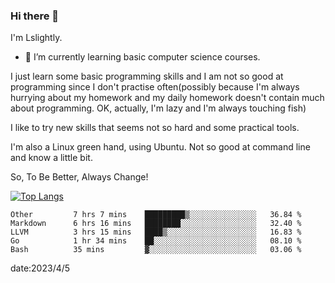 ### Hi there 👋

I'm Lslightly.

- 🌱 I’m currently learning basic computer science courses.

I just learn some basic programming skills and I am not so good at programming since I don't practise often(possibly because I'm always hurrying about my homework and my daily homework doesn't contain much about programming. OK, actually, I'm lazy and I'm always touching fish)

I like to try new skills that seems not so hard and some practical tools.

I'm also a Linux green hand, using Ubuntu. Not so good at command line and know a little bit.

So, To Be Better, Always Change!

[![Top Langs](https://github-readme-stats.vercel.app/api/top-langs/?username=Lslightly&layout=compact)](https://github.com/anuraghazra/github-readme-stats)

<!--START_SECTION:waka-->

```text
Other         7 hrs 7 mins    █████████▒░░░░░░░░░░░░░░░   36.84 %
Markdown      6 hrs 16 mins   ████████░░░░░░░░░░░░░░░░░   32.40 %
LLVM          3 hrs 15 mins   ████▒░░░░░░░░░░░░░░░░░░░░   16.83 %
Go            1 hr 34 mins    ██░░░░░░░░░░░░░░░░░░░░░░░   08.10 %
Bash          35 mins         ▓░░░░░░░░░░░░░░░░░░░░░░░░   03.06 %
```

<!--END_SECTION:waka-->

date:2023/4/5

